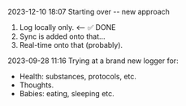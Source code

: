 2023-12-10 18:07 Starting over -- new approach
1. Log locally only. <-- ✅ DONE
2. Sync is added onto that...
3. Real-time onto that (probably).

2023-09-28 11:16 Trying at a brand new logger for:
 - Health: substances, protocols, etc.
 - Thoughts.
 - Babies: eating, sleeping etc.
